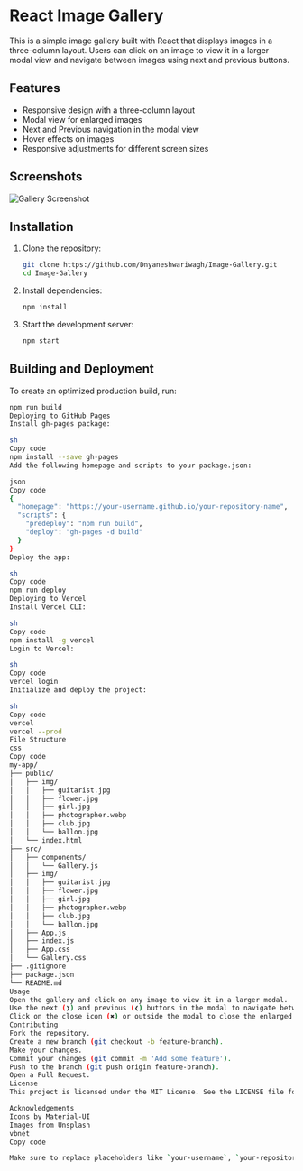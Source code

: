 # React Image Gallery

This is a simple image gallery built with React that displays images in a three-column layout. Users can click on an image to view it in a larger modal view and navigate between images using next and previous buttons.

## Features

- Responsive design with a three-column layout
- Modal view for enlarged images
- Next and Previous navigation in the modal view
- Hover effects on images
- Responsive adjustments for different screen sizes


## Screenshots

![Gallery Screenshot](path/to/screenshot.jpg)

## Installation

1. Clone the repository:
    ```sh
    git clone https://github.com/Dnyaneshwariwagh/Image-Gallery.git
    cd Image-Gallery
    ```

2. Install dependencies:
    ```sh
    npm install
    ```

3. Start the development server:
    ```sh
    npm start
    ```

## Building and Deployment

To create an optimized production build, run:
```sh
npm run build
Deploying to GitHub Pages
Install gh-pages package:

sh
Copy code
npm install --save gh-pages
Add the following homepage and scripts to your package.json:

json
Copy code
{
  "homepage": "https://your-username.github.io/your-repository-name",
  "scripts": {
    "predeploy": "npm run build",
    "deploy": "gh-pages -d build"
  }
}
Deploy the app:

sh
Copy code
npm run deploy
Deploying to Vercel
Install Vercel CLI:

sh
Copy code
npm install -g vercel
Login to Vercel:

sh
Copy code
vercel login
Initialize and deploy the project:

sh
Copy code
vercel
vercel --prod
File Structure
css
Copy code
my-app/
├── public/
│   ├── img/
│   │   ├── guitarist.jpg
│   │   ├── flower.jpg
│   │   ├── girl.jpg
│   │   ├── photographer.webp
│   │   ├── club.jpg
│   │   └── ballon.jpg
│   └── index.html
├── src/
│   ├── components/
│   │   └── Gallery.js
│   ├── img/
│   │   ├── guitarist.jpg
│   │   ├── flower.jpg
│   │   ├── girl.jpg
│   │   ├── photographer.webp
│   │   ├── club.jpg
│   │   └── ballon.jpg
│   ├── App.js
│   ├── index.js
│   ├── App.css
│   └── Gallery.css
├── .gitignore
├── package.json
└── README.md
Usage
Open the gallery and click on any image to view it in a larger modal.
Use the next (❯) and previous (❮) buttons in the modal to navigate between images.
Click on the close icon (✖) or outside the modal to close the enlarged view.
Contributing
Fork the repository.
Create a new branch (git checkout -b feature-branch).
Make your changes.
Commit your changes (git commit -m 'Add some feature').
Push to the branch (git push origin feature-branch).
Open a Pull Request.
License
This project is licensed under the MIT License. See the LICENSE file for details.

Acknowledgements
Icons by Material-UI
Images from Unsplash
vbnet
Copy code

Make sure to replace placeholders like `your-username`, `your-repository-name`, and `[Link to your deploye
